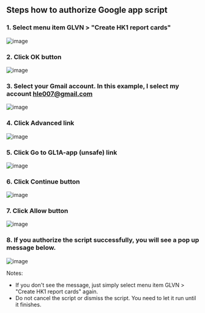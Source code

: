 ## Steps how to authorize Google app script

### 1. Select menu item GLVN > "Create HK1 report cards"

![image](https://github.com/hungple/GLVN-database/assets/25112201/483949d7-69c0-437b-8b58-d7e108f11a4a)


### 2. Click OK button

![image](https://github.com/hungple/GLVN-database/assets/25112201/979c0962-2402-42a4-8225-159b44d0191e)


### 3. Select your Gmail account. In this example, I select my account hle007@gmail.com

![image](https://github.com/hungple/GLVN-database/assets/25112201/86dd75ca-feea-4663-905f-832cf6bf7c71)


### 4. Click Advanced link

![image](https://github.com/hungple/GLVN-database/assets/25112201/6657b083-4720-4486-9a6e-922a70e9fa8a)


### 5. Click Go to GL1A-app (unsafe) link

![image](https://github.com/hungple/GLVN-database/assets/25112201/30482a78-6a6b-4d2b-a353-8a72738a35b3)


### 6. Click Continue button

![image](https://github.com/hungple/GLVN-database/assets/25112201/4f6dcc63-1500-4853-9b7c-06530a279fde)


### 7. Click Allow button

![image](https://github.com/hungple/GLVN-database/assets/25112201/8d12d04d-d42a-433e-879b-09d2a558d993)


### 8. If you authorize the script successfully, you will see a pop up message below.

![image](https://github.com/hungple/GLVN-database/assets/25112201/6614eda7-fcee-4feb-8fcd-346240ea5f1e)

Notes:
- If you don't see the message, just simply select menu item GLVN > "Create HK1 report cards" again.
- Do not cancel the script or dismiss the script. You need to let it run until it finishes.
